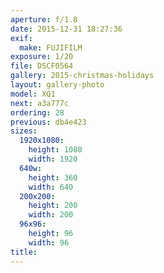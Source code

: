 ```yaml
---
aperture: f/1.8
date: 2015-12-31 18:27:36
exif:
  make: FUJIFILM
exposure: 1/20
file: DSCF0564
gallery: 2015-christmas-holidays
layout: gallery-photo
model: XQ1
next: a3a777c
ordering: 28
previous: db4e423
sizes:
  1920x1080:
    height: 1080
    width: 1920
  640w:
    height: 360
    width: 640
  200x200:
    height: 200
    width: 200
  96x96:
    height: 96
    width: 96
title: 
---
```

